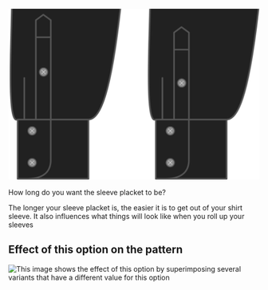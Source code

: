 ![Sleeve placket length](sleeveplacketlength.svg)

How long do you want the sleeve placket to be?

<Note>

The longer your sleeve placket is, the easier it is to get out of your shirt sleeve.
It also influences what things will look like when you roll up your sleeves

</Note>

## Effect of this option on the pattern

![This image shows the effect of this option by superimposing several variants that have a different value for this option](simone\_sleeveplacketlength\_sample.svg "Effect of this option on the pattern")
